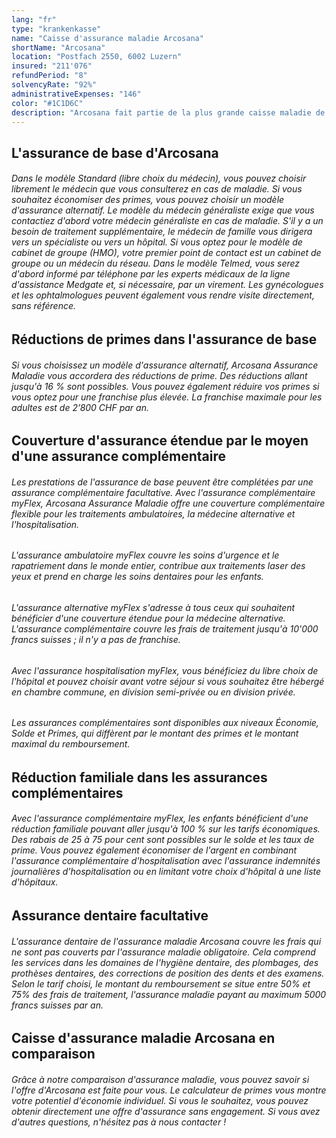 ```yaml
---
lang: "fr"
type: "krankenkasse"
name: "Caisse d'assurance maladie Arcosana"
shortName: "Arcosana"
location: "Postfach 2550, 6002 Luzern"
insured: "211'076"
refundPeriod: "8"
solvencyRate: "92%"
administrativeExpenses: "146"
color: "#1C1D6C"
description: "Arcosana fait partie de la plus grande caisse maladie de Suisse, la CSS Lucerne. Plus de 200 000 assurés ont opté pour l'assurance maladie obligatoire d'Arcosana. Si vous recherchez une compagnie d'assurance maladie avec un bon rapport qualité/prix, faites une comparaison avec nous."
---
```


## L'assurance de base d'Arcosana

###### Dans le modèle Standard (libre choix du médecin), vous pouvez choisir librement le médecin que vous consulterez en cas de maladie. Si vous souhaitez économiser des primes, vous pouvez choisir un modèle d'assurance alternatif. Le modèle du médecin généraliste exige que vous contactiez d'abord votre médecin généraliste en cas de maladie. S'il y a un besoin de traitement supplémentaire, le médecin de famille vous dirigera vers un spécialiste ou vers un hôpital. Si vous optez pour le modèle de cabinet de groupe (HMO), votre premier point de contact est un cabinet de groupe ou un médecin du réseau. Dans le modèle Telmed, vous serez d'abord informé par téléphone par les experts médicaux de la ligne d'assistance Medgate et, si nécessaire, par un virement. Les gynécologues et les ophtalmologues peuvent également vous rendre visite directement, sans référence.

## Réductions de primes dans l'assurance de base

###### Si vous choisissez un modèle d'assurance alternatif, Arcosana Assurance Maladie vous accordera des réductions de prime. Des réductions allant jusqu'à 16 % sont possibles. Vous pouvez également réduire vos primes si vous optez pour une franchise plus élevée. La franchise maximale pour les adultes est de 2’800 CHF par an.

## Couverture d'assurance étendue par le moyen d'une assurance complémentaire

###### Les prestations de l'assurance de base peuvent être complétées par une assurance complémentaire facultative. Avec l'assurance complémentaire myFlex, Arcosana Assurance Maladie offre une couverture complémentaire flexible pour les traitements ambulatoires, la médecine alternative et l'hospitalisation.

###### L'assurance ambulatoire myFlex couvre les soins d'urgence et le rapatriement dans le monde entier, contribue aux traitements laser des yeux et prend en charge les soins dentaires pour les enfants.

###### L'assurance alternative myFlex s'adresse à tous ceux qui souhaitent bénéficier d'une couverture étendue pour la médecine alternative. L'assurance complémentaire couvre les frais de traitement jusqu'à 10'000 francs suisses ; il n'y a pas de franchise.

###### Avec l'assurance hospitalisation myFlex, vous bénéficiez du libre choix de l'hôpital et pouvez choisir avant votre séjour si vous souhaitez être hébergé en chambre commune, en division semi-privée ou en division privée.

###### Les assurances complémentaires sont disponibles aux niveaux Économie, Solde et Primes, qui diffèrent par le montant des primes et le montant maximal du remboursement.

## Réduction familiale dans les assurances complémentaires

###### Avec l'assurance complémentaire myFlex, les enfants bénéficient d'une réduction familiale pouvant aller jusqu'à 100 % sur les tarifs économiques. Des rabais de 25 à 75 pour cent sont possibles sur le solde et les taux de prime. Vous pouvez également économiser de l'argent en combinant l'assurance complémentaire d'hospitalisation avec l'assurance indemnités journalières d'hospitalisation ou en limitant votre choix d'hôpital à une liste d'hôpitaux.

## Assurance dentaire facultative

###### L'assurance dentaire de l'assurance maladie Arcosana couvre les frais qui ne sont pas couverts par l'assurance maladie obligatoire. Cela comprend les services dans les domaines de l'hygiène dentaire, des plombages, des prothèses dentaires, des corrections de position des dents et des examens. Selon le tarif choisi, le montant du remboursement se situe entre 50% et 75% des frais de traitement, l'assurance maladie payant au maximum 5000 francs suisses par an.

## Caisse d'assurance maladie Arcosana en comparaison

###### Grâce à notre comparaison d'assurance maladie, vous pouvez savoir si l'offre d'Arcosana est faite pour vous. Le calculateur de primes vous montre votre potentiel d'économie individuel. Si vous le souhaitez, vous pouvez obtenir directement une offre d'assurance sans engagement. Si vous avez d'autres questions, n'hésitez pas à nous contacter !
